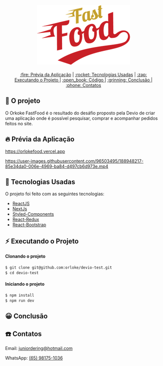 <div align="center" style="margin-bottom: 20px;">
<img alt="demonstração da pagina" src="./public/images/fastfood-logo.png" width="auto" heigth="auto"/>
</div>

<div align="center" style="margin: 20px;">
    <p align="center" >
      <a href="#fire-prévia-da-aplicação"> :fire: Prévia da Aplicação</a> |
      <a href="#rocket-tecnologias-usadas"> :rocket: Tecnologias Usadas</a> |
      <a href="#zap-executando-o-projeto"> :zap: Executando o Projeto </a> |
      <a href="#open_book-código"> :open_book: Código </a> |
      <a href="#grinning-conclusão"> :grinning: Conclusão </a> |
      <a href="#phone-contatos"> :phone: Contatos </a>
    </p>
</div>

## :barber: O projeto

O Orkoke FastFood é o resultado do desáfio proposto pela Devio de criar uma aplicação onde é possível pesquisar, comprar e acompanhar pedidos feitos no site.

## :fire: Prévia da Aplicação

https://orlokefood.vercel.app

https://user-images.githubusercontent.com/96503495/188948217-85e34da0-006e-4969-ba84-d497cb6d973e.mp4

## :rocket: Tecnologias Usadas

O projeto foi feito com as seguintes tecnologias:

- [ReactJS](https://pt-br.reactjs.org/)
- [NextJs](https://nextjs.org)
- [Styled-Components](https://styled-components.com/)
- [React-Redux](https://react-redux.js.org)
- [React-Bootstrap](https://react-bootstrap.github.io)

## :zap: Executando o Projeto
#### Clonando o projeto

```sh
$ git clone git@github.com:orloke/devio-test.git
$ cd devio-test
```

#### Iniciando o projeto

```sh
$ npm install
$ npm run dev
```

## :grinning: Conclusão


## :phone: Contatos

Email: [juniordering@hotmail.com](juniordering@hotmail.com)

WhatsApp: [(65) 98175-1036](https://wa.me/5565981751036)


